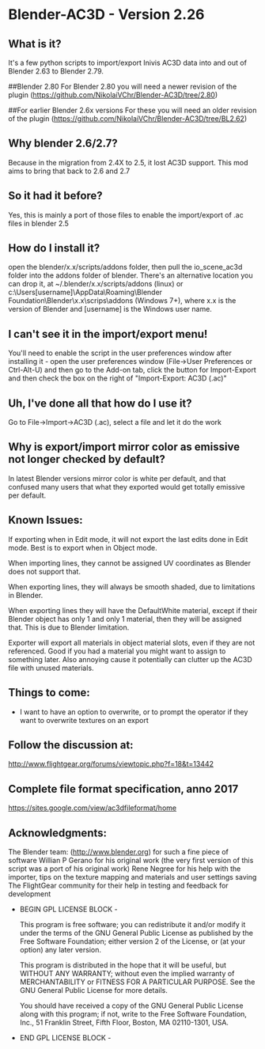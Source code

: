# Blender-AC3D - Version 2.26

## What is it?
It's a few python scripts to import/export Inivis AC3D data into and out of Blender 2.63 to Blender 2.79.

##Blender 2.80
For Blender 2.80 you will need a newer revision of the plugin (https://github.com/NikolaiVChr/Blender-AC3D/tree/2.80)

##For earlier Blender 2.6x versions
For these you will need an older revision of the plugin (https://github.com/NikolaiVChr/Blender-AC3D/tree/BL2.62)

## Why blender 2.6/2.7?
Because in the migration from 2.4X to 2.5, it lost AC3D support. This mod aims to bring that back to 2.6 and 2.7

## So it had it before?
Yes, this is mainly a port of those files to enable the import/export of .ac files in blender 2.5

## How do I install it?
open the blender/x.x/scripts/addons folder, then pull the io_scene_ac3d folder into the addons folder of blender. There's an alternative location you can drop it, at ~/.blender/x.x/scripts/addons (linux) or c:\Users\[username]\AppData\Roaming\Blender Foundation\Blender\x.x\scrips\addons (Windows 7+), where x.x is the version of Blender and [username] is the Windows user name.

## I can't see it in the import/export menu!
You'll need to enable the script in the user preferences window after installing it - open the user preferences window (File->User Preferences or Ctrl-Alt-U) and then go to the Add-on tab, click the button for Import-Export and then check the box on the right of "Import-Export: AC3D (.ac)"

## Uh, I've done all that how do I use it?
Go to File->Import->AC3D (.ac), select a file and let it do the work

## Why is export/import mirror color as emissive not longer checked by default?
In latest Blender versions mirror color is white per default, and that confused many users that what they exported would get totally emissive per default.

## Known Issues:
If exporting when in Edit mode, it will not export the last edits done in Edit mode. Best is to export when in Object mode.

When importing lines, they cannot be assigned UV coordinates as Blender does not support that.

When exporting lines, they will always be smooth shaded, due to limitations in Blender.

When exporting lines they will have the DefaultWhite material, except if their Blender object has only 1 and only 1 material, then they will be assigned that. This is due to Blender limitation.

Exporter will export all materials in object material slots, even if they are not referenced. Good if you had a material you might want to assign to something later. Also annoying cause it potentially can clutter up the AC3D file with unused materials.

## Things to come:
* I want to have an option to overwrite, or to prompt the operator if they want to overwrite textures on an export

## Follow the discussion at:

http://www.flightgear.org/forums/viewtopic.php?f=18&t=13442

## Complete file format specification, anno 2017

https://sites.google.com/view/ac3dfileformat/home

## Acknowledgments:

The Blender team: (http://www.blender.org) for such a fine piece of software
Willian P Gerano for his original work (the very first version of this script was a port of his original work)
Rene Negree for his help with the importer, tips on the texture mapping and materials and user settings saving
The FlightGear community for their help in testing and feedback for development

- BEGIN GPL LICENSE BLOCK -

  This program is free software; you can redistribute it and/or
  modify it under the terms of the GNU General Public License
  as published by the Free Software Foundation; either version 2
  of the License, or (at your option) any later version.

  This program is distributed in the hope that it will be useful,
  but WITHOUT ANY WARRANTY; without even the implied warranty of
  MERCHANTABILITY or FITNESS FOR A PARTICULAR PURPOSE.  See the
  GNU General Public License for more details.

  You should have received a copy of the GNU General Public License
  along with this program; if not, write to the Free Software Foundation,
  Inc., 51 Franklin Street, Fifth Floor, Boston, MA 02110-1301, USA.

- END GPL LICENSE BLOCK -
